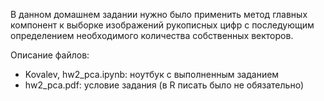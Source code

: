 В данном домашнем задании нужно было применить метод главных компонент к выборке изображений рукописных цифр с последующим определением необходимого количества собственных векторов.

Описание файлов:

- Kovalev, hw2_pca.ipynb: ноутбук с выполненным заданием
- hw2_pca.pdf: условие задания (в R писать было не обязательно)
